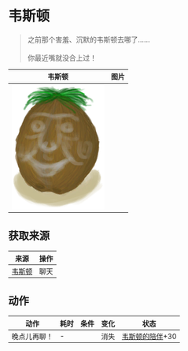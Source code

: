 # 韦斯顿  
> 之前那个害羞、沉默的韦斯顿去哪了……<br><br>你最近嘴就没合上过！  
  
  韦斯顿  |   图片   
 ----  |  ----:   
   |  ![](Sprite/Weston.png)   
  
## 获取来源  
来源  |  操作  
----  |  ----  
[韦斯顿](Weston.md)  |  聊天  
## 动作  
动作  |  耗时  |  条件  |  变化  |  状态  
----  |  ----  |  ----  |  ----  |  ----  
晚点儿再聊！<br>  |  -  |    |  消失  |  [韦斯顿的陪伴](WestonCompany.md)+30  
